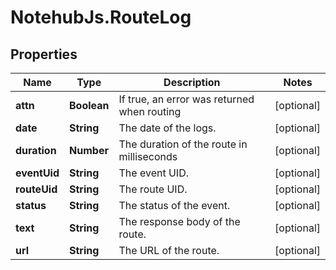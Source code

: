 # NotehubJs.RouteLog

## Properties

| Name         | Type        | Description                                 | Notes      |
| ------------ | ----------- | ------------------------------------------- | ---------- |
| **attn**     | **Boolean** | If true, an error was returned when routing | [optional] |
| **date**     | **String**  | The date of the logs.                       | [optional] |
| **duration** | **Number**  | The duration of the route in milliseconds   | [optional] |
| **eventUid** | **String**  | The event UID.                              | [optional] |
| **routeUid** | **String**  | The route UID.                              | [optional] |
| **status**   | **String**  | The status of the event.                    | [optional] |
| **text**     | **String**  | The response body of the route.             | [optional] |
| **url**      | **String**  | The URL of the route.                       | [optional] |
